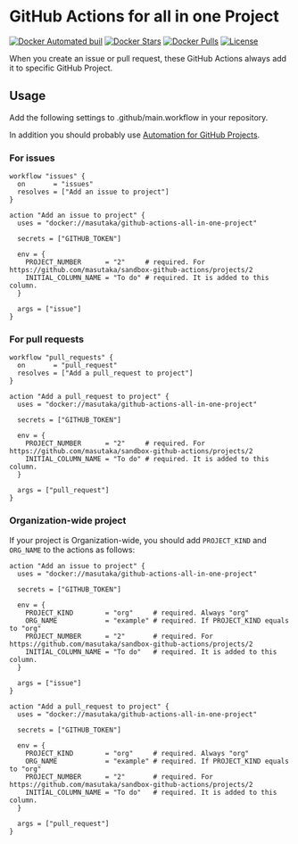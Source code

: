 # GitHub Actions for all in one Project

[![Docker Automated buil](https://img.shields.io/docker/automated/masutaka/github-actions-all-in-one-project.svg?logo=docker&style=flat-square)][dockerhub]
[![Docker Stars](https://img.shields.io/docker/stars/masutaka/github-actions-all-in-one-project.svg?style=flat-square)][dockerhub]
[![Docker Pulls](https://img.shields.io/docker/pulls/masutaka/github-actions-all-in-one-project.svg?style=flat-square)][dockerhub]
[![License](https://img.shields.io/github/license/masutaka/github-actions-all-in-one-project.svg?style=flat-square)][license]

[dockerhub]: https://hub.docker.com/r/masutaka/github-actions-all-in-one-project/
[license]: https://github.com/masutaka/github-actions-all-in-one-project/blob/master/LICENSE.txt

When you create an issue or pull request, these GitHub Actions always add it to specific GitHub Project.

## Usage

Add the following settings to .github/main.workflow in your repository.

In addition you should probably use [Automation for GitHub Projects](https://help.github.com/articles/about-automation-for-project-boards/).

### For issues

```hcl
workflow "issues" {
  on       = "issues"
  resolves = ["Add an issue to project"]
}

action "Add an issue to project" {
  uses = "docker://masutaka/github-actions-all-in-one-project"

  secrets = ["GITHUB_TOKEN"]

  env = {
    PROJECT_NUMBER      = "2"     # required. For https://github.com/masutaka/sandbox-github-actions/projects/2
    INITIAL_COLUMN_NAME = "To do" # required. It is added to this column.
  }

  args = ["issue"]
}
```

### For pull requests

```hcl
workflow "pull_requests" {
  on       = "pull_request"
  resolves = ["Add a pull_request to project"]
}

action "Add a pull_request to project" {
  uses = "docker://masutaka/github-actions-all-in-one-project"

  secrets = ["GITHUB_TOKEN"]

  env = {
    PROJECT_NUMBER      = "2"     # required. For https://github.com/masutaka/sandbox-github-actions/projects/2
    INITIAL_COLUMN_NAME = "To do" # required. It is added to this column.
  }

  args = ["pull_request"]
}
```

### Organization-wide project

If your project is Organization-wide, you should add `PROJECT_KIND` and `ORG_NAME` to the actions as follows:

```hcl
action "Add an issue to project" {
  uses = "docker://masutaka/github-actions-all-in-one-project"

  secrets = ["GITHUB_TOKEN"]

  env = {
    PROJECT_KIND        = "org"     # required. Always "org"
    ORG_NAME            = "example" # required. If PROJECT_KIND equals to "org"
    PROJECT_NUMBER      = "2"       # required. For https://github.com/masutaka/sandbox-github-actions/projects/2
    INITIAL_COLUMN_NAME = "To do"   # required. It is added to this column.
  }

  args = ["issue"]
}

action "Add a pull_request to project" {
  uses = "docker://masutaka/github-actions-all-in-one-project"

  secrets = ["GITHUB_TOKEN"]

  env = {
    PROJECT_KIND        = "org"     # required. Always "org"
    ORG_NAME            = "example" # required. If PROJECT_KIND equals to "org"
    PROJECT_NUMBER      = "2"       # required. For https://github.com/masutaka/sandbox-github-actions/projects/2
    INITIAL_COLUMN_NAME = "To do"   # required. It is added to this column.
  }

  args = ["pull_request"]
}
```
